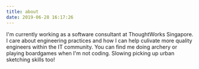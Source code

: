 ```yaml
---
title: about
date: 2019-06-28 16:17:26
---
```


I'm currently working as a software consultant at ThoughtWorks Singapore. I care about engineering practices and how I can help culivate more quality engineers within the IT community. You can find me doing archery or playing boardgames when I'm not coding. Slowing picking up urban sketching skills too!